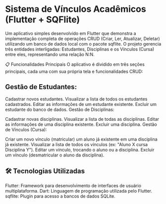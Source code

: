 # Sistema de Vínculos Acadêmicos (Flutter + SQFlite)
Um aplicativo simples desenvolvido em Flutter que demonstra a implementação completa de operações CRUD (Criar, Ler, Atualizar, Deletar) utilizando um banco de dados local com o pacote sqflite. O projeto gerencia três entidades interligadas: Estudantes, Disciplinas e os Vínculos (Cursa) entre eles, representando uma relação N:N.

📋 Funcionalidades Principais
O aplicativo é dividido em três seções principais, cada uma com sua própria tela e funcionalidades CRUD:

## Gestão de Estudantes:

Cadastrar novos estudantes.
Visualizar a lista de todos os estudantes cadastrados.
Editar as informações de um estudante existente.
Excluir um estudante do banco de dados.
Gestão de Disciplinas:

Cadastrar novas disciplinas.
Visualizar a lista de todas as disciplinas.
Editar as informações de uma disciplina existente.
Excluir uma disciplina.
Gestão de Vínculos (Cursa):

Criar um novo vínculo (matricular) um aluno já existente em uma disciplina já existente.
Visualizar a lista de todos os vínculos (ex: "Aluno X cursa Disciplina Y").
Editar um vínculo, trocando o aluno ou a disciplina.
Excluir um vínculo (desmatricular o aluno da disciplina).

## 🛠️ Tecnologias Utilizadas
Flutter: Framework para desenvolvimento de interfaces de usuário multiplataforma.
Dart: Linguagem de programação utilizada pelo Flutter.
sqflite: Plugin para acesso a bancos de dados SQLite.
